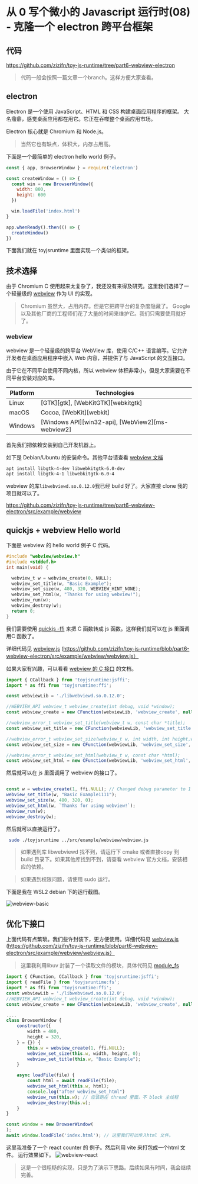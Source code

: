 # 从 0 写个微小的 Javascript 运行时(08) - 克隆一个 electron 跨平台框架


## 代码

https://github.com/zizifn/toy-js-runtime/tree/part6-webview-electron

> 代码一般会按照一篇文章一个branch。这样方便大家查看。

## electron

Electron 是一个使用 JavaScript、HTML 和 CSS 构建桌面应用程序的框架。
大名鼎鼎，感觉桌面应用都在用它。它正在吞噬整个桌面应用市场。

Electron 核心就是 Chromium 和 Node.js。

> 当然它也有缺点，体积大，内存占用高。

下面是一个最简单的 electron hello world 例子。

``` JavaScript
const { app, BrowserWindow } = require('electron')

const createWindow = () => {
  const win = new BrowserWindow({
    width: 800,
    height: 600
  })

  win.loadFile('index.html')
}

app.whenReady().then(() => {
  createWindow()
})
```

下面我们就在 toyjsruntime 里面实现一个类似的框架。

## 技术选择

由于 Chromium C 使用起来太复杂了，我还没有来得及研究。这里我们选择了一个轻量级的 [webview](https://github.com/webview/webview) 作为 UI 的实现。

> Chromium 虽然大，占用内存。但是它把跨平台的复杂度隐藏了。
> Google 以及其他厂商的工程师们花了大量的时间来维护它。我们只需要使用就好了。

### webview 

webview 是一个轻量级的跨平台 WebView 库，使用 C/C++ 语言编写。它允许开发者在桌面应用程序中嵌入 Web 内容，并提供了与 JavaScript 的交互接口。

由于它在不同平台使用不同内核，所以 webview 体积非常小，但是大家需要在不同平台安装对应的库。

Platform | Technologies
-------- | ------------
Linux    | [GTK][gtk], [WebKitGTK][webkitgtk]
macOS    | Cocoa, [WebKit][webkit]
Windows  | [Windows API][win32-api], [WebView2][ms-webview2]

首先我们把依赖安装到自己开发机器上。

如下是 Debian/Ubuntu 的安装命令。其他平台请查看 [webview 文档](https://github.com/webview/webview?tab=readme-ov-file#packages)
``` bash
apt install libgtk-4-dev libwebkitgtk-6.0-dev
apt install libgtk-4-1 libwebkitgtk-6.0-4
```


webview 的库`libwebviewd.so.0.12.0`我已经 build 好了。大家直接 clone 我的项目就可以了。

https://github.com/zizifn/toy-js-runtime/tree/part6-webview-electron/src/example/webview


## quickjs + webview Hello world

下面是 webview 的 hello world 例子 C 代码。
``` c
#include "webview/webview.h"
#include <stddef.h>
int main(void) {

  webview_t w = webview_create(0, NULL);
  webview_set_title(w, "Basic Example");
  webview_set_size(w, 480, 320, WEBVIEW_HINT_NONE);
  webview_set_html(w, "Thanks for using webview!");
  webview_run(w);
  webview_destroy(w);
  return 0;
}
```

我们需要使用 [quickjs -ffi](https://zhuanlan.zhihu.com/p/25460403113) 来把 C 函数转成 js 函数。这样我们就可以在 js 里面调用C 函数了。

详细代码见 [webview.js](https://github.com/zizifn/toy-js-runtime/blob/part6-webview-electron/src/example/webview/webview.js) (https://github.com/zizifn/toy-js-runtime/blob/part6-webview-electron/src/example/webview/webview.js）

如果大家有兴趣，可以看看 [webview 的 C 接口](https://github.com/webview/webview/blob/master/core/include/webview/api.h) 的文档。

``` javascript
import { CCallback } from 'toyjsruntime:jsffi';
import * as ffi from 'toyjsruntime:ffi';

const webviewLib = './libwebviewd.so.0.12.0';

//WEBVIEW_API webview_t webview_create(int debug, void *window);
const webview_create = new CFunction(webviewLib, 'webview_create', null, 'pointer', 'int', 'pointer').invoke;

//webview_error_t webview_set_title(webview_t w, const char *title);
const webview_set_title = new CFunction(webviewLib, 'webview_set_title', null, 'int', 'pointer', 'string').invoke;

//webview_error_t webview_set_size(webview_t w, int width, int height,webview_hint_t hints);
const webview_set_size = new CFunction(webviewLib, 'webview_set_size', null, 'int', 'pointer', 'int', 'int', 'int').invoke;

//webview_error_t webview_set_html(webview_t w, const char *html);
const webview_set_html = new CFunction(webviewLib, 'webview_set_html', null, 'int', 'pointer', 'string').invoke;

```

然后就可以在 js 里面调用了 webview 的接口了。

``` javascript

const w = webview_create(1, ffi.NULL); // Changed debug parameter to 1
webview_set_title(w, "Basic Example1111");
webview_set_size(w, 480, 320, 0);
webview_set_html(w, `Thanks for using webview!`);
webview_run(w);
webview_destroy(w);
```

然后就可以直接运行了。
``` bash
 sudo ./toyjsruntime ../src/example/webview/webview.js
```
>如果遇到库 libwebviewd 找不到，请运行下 cmake 或者直接copy 到 build 目录下。如果其他库找到不到，请查看 webview 官方文档，安装相应的依赖。

> 如果遇到权限问题，请使用 sudo 运行。

下面是我在 WSL2 debian 下的运行截图。

![webview-basic](./webview-basic.png)

## 优化下接口

上面代码有点繁琐。我们些许封装下，更方便使用。详细代码见 [webview.js](https://github.com/zizifn/toy-js-runtime/blob/part6-webview-electron/src/example/webview/webview.js) (https://github.com/zizifn/toy-js-runtime/blob/part6-webview-electron/src/example/webview/webview.js）

> 这里我利用libuv 封装了一个读取文件的模块，具体代码见 [module_fs](https://github.com/zizifn/toy-js-runtime/blob/part6-webview-electron/src/module_fs.c)

``` javascript
import { CFunction, CCallback } from 'toyjsruntime:jsffi';
import { readFile } from 'toyjsruntime:fs';
import * as ffi from 'toyjsruntime:ffi';
const webviewLib = './libwebviewd.so.0.12.0';
//WEBVIEW_API webview_t webview_create(int debug, void *window);
const webview_create = new CFunction(webviewLib, 'webview_create', null, 'pointer', 'int', 'pointer').invoke;

....
class BrowserWindow {
    constructor({
        width = 480,
        height = 320,
    } = {}) {
        this.w = webview_create(1, ffi.NULL);
        webview_set_size(this.w, width, height, 0);
        webview_set_title(this.w, "Basic Example");
    }

    async loadFile(file) {
        const html = await readFile(file);
        webview_set_html(this.w, html);
        console.log("after webview_set_html")
        webview_run(this.w); // 应该跑在 thread 里面，不 block 主线程
        webview_destroy(this.w);
    }
}

const window = new BrowserWindow(
);
await window.loadFile('index.html'); // 这里我们可以传入html 文件。

```

这里我准备了一个 react counter 的 例子。然后利用 vite 来打包成一个html 文件。
运行效果如下。
![webview-react](./webview-react.png)


> 这是一个很粗糙的实现，只是为了演示下思路。后续如果有时间，我会继续完善。

